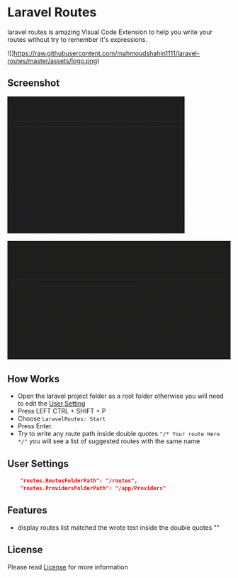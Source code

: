 # Laravel Routes

laravel routes is amazing Visual Code Extension to help you write your routes without
try to remember it's expressions.

![]https://raw.githubusercontent.com/mahmoudshahin1111/laravel-routes/master/assets/logo.png)

## Screenshot

![Demo](https://raw.githubusercontent.com/mahmoudshahin1111/laravel-routes/master/assets/1.gif)

![Demo](https://raw.githubusercontent.com/mahmoudshahin1111/laravel-routes/master/assets/2.gif)


## How Works

- Open the laravel project folder as a root folder otherwise you will need to edit the [User Setting](https://github.com/mahmoudshahin1111/laravel-routes/blob/master/README.md#user-settings) 
- Press LEFT CTRL + SHIFT + P
- Choose `LaravelRoutes: Start` 
- Press Enter.
- Try to write any route path inside double quotes `"/* Your route Here */"` you will see a list of suggested routes with the same name 


## User Settings
```json
    "routes.RoutesFolderPath": "/routes",
    "routes.ProvidersFolderPath": "/app/Providers"
```
## Features

- display routes list matched the wrote text inside the double quotes ""


## License

Please read [License](https://github.com/mahmoudshahin1111/laravel-routes/blob/master/README.md) for more information
